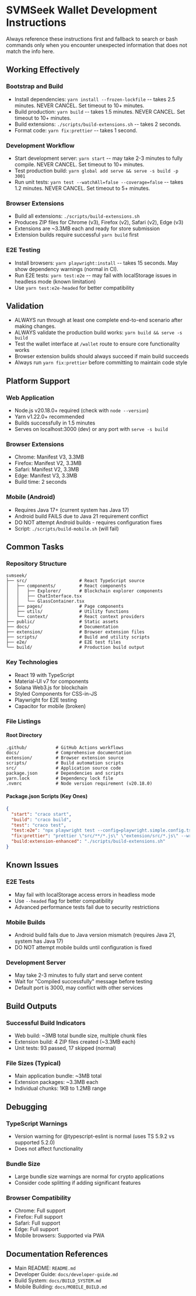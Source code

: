 # SVMSeek Wallet Development Instructions

Always reference these instructions first and fallback to search or bash commands only when you encounter unexpected information that does not match the info here.

## Working Effectively

### Bootstrap and Build
- Install dependencies: `yarn install --frozen-lockfile` -- takes 2.5 minutes. NEVER CANCEL. Set timeout to 10+ minutes.
- Build production: `yarn build` -- takes 1.5 minutes. NEVER CANCEL. Set timeout to 10+ minutes.
- Build extensions: `./scripts/build-extensions.sh` -- takes 2 seconds.
- Format code: `yarn fix:prettier` -- takes 1 second.

### Development Workflow
- Start development server: `yarn start` -- may take 2-3 minutes to fully compile. NEVER CANCEL. Set timeout to 10+ minutes.
- Test production build: `yarn global add serve && serve -s build -p 3001`
- Run unit tests: `yarn test --watchAll=false --coverage=false` -- takes 1.2 minutes. NEVER CANCEL. Set timeout to 5+ minutes.

### Browser Extensions
- Build all extensions: `./scripts/build-extensions.sh`
- Produces ZIP files for Chrome (v3), Firefox (v2), Safari (v2), Edge (v3)
- Extensions are ~3.3MB each and ready for store submission
- Extension builds require successful `yarn build` first

### E2E Testing
- Install browsers: `yarn playwright:install` -- takes 15 seconds. May show dependency warnings (normal in CI).
- Run E2E tests: `yarn test:e2e` -- may fail with localStorage issues in headless mode (known limitation)
- Use `yarn test:e2e-headed` for better compatibility

## Validation

- ALWAYS run through at least one complete end-to-end scenario after making changes.
- ALWAYS validate the production build works: `yarn build && serve -s build`
- Test the wallet interface at `/wallet` route to ensure core functionality works
- Browser extension builds should always succeed if main build succeeds
- Always run `yarn fix:prettier` before committing to maintain code style

## Platform Support

### Web Application
- Node.js v20.18.0+ required (check with `node --version`)
- Yarn v1.22.0+ recommended
- Builds successfully in 1.5 minutes
- Serves on localhost:3000 (dev) or any port with `serve -s build`

### Browser Extensions
- Chrome: Manifest V3, 3.3MB
- Firefox: Manifest V2, 3.3MB  
- Safari: Manifest V2, 3.3MB
- Edge: Manifest V3, 3.3MB
- Build time: 2 seconds

### Mobile (Android)
- Requires Java 17+ (current system has Java 17)
- Android build FAILS due to Java 21 requirement conflict
- DO NOT attempt Android builds - requires configuration fixes
- Script: `./scripts/build-mobile.sh` (will fail)

## Common Tasks

### Repository Structure
```
svmseek/
├── src/                    # React TypeScript source
│   ├── components/         # React components
│   │   ├── Explorer/       # Blockchain explorer components
│   │   ├── ChatInterface.tsx
│   │   └── GlassContainer.tsx
│   ├── pages/              # Page components
│   ├── utils/              # Utility functions
│   └── context/            # React context providers
├── public/                 # Static assets
├── docs/                   # Documentation
├── extension/              # Browser extension files
├── scripts/                # Build and utility scripts
├── e2e/                    # E2E test files
└── build/                  # Production build output
```

### Key Technologies
- React 19 with TypeScript
- Material-UI v7 for components
- Solana Web3.js for blockchain
- Styled Components for CSS-in-JS
- Playwright for E2E testing
- Capacitor for mobile (broken)

### File Listings

#### Root Directory
```
.github/           # GitHub Actions workflows
docs/              # Comprehensive documentation
extension/         # Browser extension source
scripts/           # Build automation scripts
src/               # Application source code
package.json       # Dependencies and scripts
yarn.lock          # Dependency lock file
.nvmrc             # Node version requirement (v20.18.0)
```

#### Package.json Scripts (Key Ones)
```json
{
  "start": "craco start",
  "build": "craco build", 
  "test": "craco test",
  "test:e2e": "npx playwright test --config=playwright.simple.config.ts",
  "fix:prettier": "prettier \"src/**/*.js\" \"extension/src/*.js\" --write",
  "build:extension-enhanced": "./scripts/build-extensions.sh"
}
```

## Known Issues

### E2E Tests
- May fail with localStorage access errors in headless mode
- Use `--headed` flag for better compatibility
- Advanced performance tests fail due to security restrictions

### Mobile Builds
- Android build fails due to Java version mismatch (requires Java 21, system has Java 17)
- DO NOT attempt mobile builds until configuration is fixed

### Development Server
- May take 2-3 minutes to fully start and serve content
- Wait for "Compiled successfully" message before testing
- Default port is 3000, may conflict with other services

## Build Outputs

### Successful Build Indicators
- Web build: ~3MB total bundle size, multiple chunk files
- Extension build: 4 ZIP files created (~3.3MB each)
- Unit tests: 93 passed, 17 skipped (normal)

### File Sizes (Typical)
- Main application bundle: ~3MB total
- Extension packages: ~3.3MB each
- Individual chunks: 1KB to 1.2MB range

## Debugging

### TypeScript Warnings
- Version warning for @typescript-eslint is normal (uses TS 5.9.2 vs supported 5.2.0)
- Does not affect functionality

### Bundle Size
- Large bundle size warnings are normal for crypto applications
- Consider code splitting if adding significant features

### Browser Compatibility
- Chrome: Full support
- Firefox: Full support  
- Safari: Full support
- Edge: Full support
- Mobile browsers: Supported via PWA

## Documentation References

- Main README: `README.md`
- Developer Guide: `docs/developer-guide.md`
- Build System: `docs/BUILD_SYSTEM.md`
- Mobile Building: `docs/MOBILE_BUILD.md`